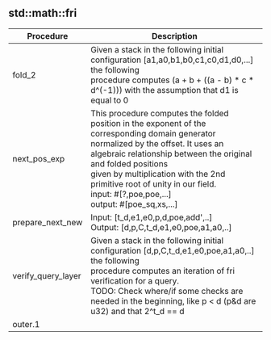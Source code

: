 
## std::math::fri
| Procedure | Description |
| ----------- | ------------- |
| fold_2 |  Given a stack in the following initial configuration [a1,a0,b1,b0,c1,c0,d1,d0,...] the following<br /> procedure computes (a + b + ((a - b) * c * d^(-1))) with the assumption that d1 is equal to 0 |
| next_pos_exp |  This procedure computes the folded position in the exponent of the corresponding domain generator<br /> normalized by the offset. It uses an algebraic relationship between the original and folded positions<br /> given by multiplication with the 2nd primitive root of unity in our field.<br /> input:    #[?,poe,poe,...]<br /> output:   #[poe_sq,xs,...] |
| prepare_next_new |  Input: [t_d,e1,e0,p,d,poe,add',..]<br /> Output: [d,p,C,t_d,e1,e0,poe,a1,a0,..] |
| verify_query_layer |  Given a stack in the following initial configuration [d,p,C,t_d,e1,e0,poe,a1,a0,..] the following<br /> procedure computes an iteration of fri verification for a query.<br /> TODO: Check where/if some checks are needed in the beginning, like p < d (p&d are u32) and that 2^t_d == d  |
| outer.1 |  |

